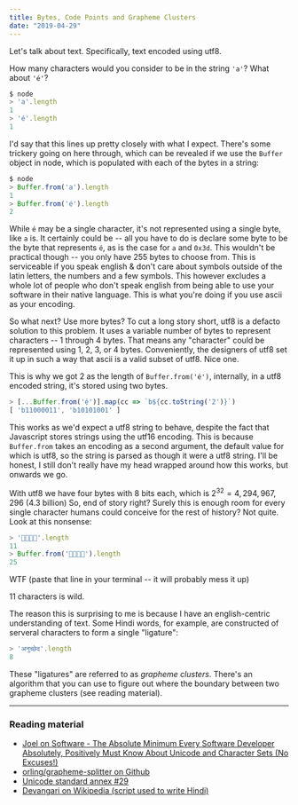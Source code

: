 ```yaml
---
title: Bytes, Code Points and Grapheme Clusters
date: "2019-04-29"
---
```


Let's talk about text. Specifically, text encoded using utf8.

How many characters would you consider to be in the string `'a'`? What about `'é'`?

```javascript
$ node
> 'a'.length
1
> 'é'.length
1
```

I'd say that this lines up pretty closely with what I expect. There's some trickery going on here through, which can be revealed if we
use the `Buffer` object in node, which is populated with each of the bytes in a string:

```javascript
$ node
> Buffer.from('a').length
1
> Buffer.from('é').length
2
```

While `é` may be a single character, it's not represented using a single byte, like `a` is. It certainly could be -- all you have to do is declare
some byte to be the byte that represents `é`, as is the case for `a` and `0x3d`. This wouldn't be practical though -- you only have 255 bytes to
choose from. This is serviceable if you speak english & don't care about symbols outside of the latin letters, the numbers and a few symbols. This however
excludes a whole lot of people who don't speak english from being able to use your software in their native language. This is what you're doing if
you use ascii as your encoding.

So what next? Use more bytes? To cut a long story short, utf8 is a defacto solution to this problem. It uses a variable number of bytes to represent
characters -- 1 through 4 bytes. That means any "character" could be represented using 1, 2, 3, or 4 bytes. Conveniently, the designers of utf8 set it up in such a way that ascii is a valid subset of utf8. Nice one.

This is why we got 2 as the length of `Buffer.from('é')`, internally, in a utf8 encoded string, it's stored using two bytes.

```javascript
> [...Buffer.from('é')].map(cc => `b${cc.toString('2')}`)
[ 'b11000011', 'b10101001' ]
```

This works as we'd expect a utf8 string to behave, despite the fact that Javascript stores strings using the utf16 encoding. This is because `Buffer.from` takes
an encoding as a second argument, the default value for which is utf8, so the string is parsed as though it were a utf8 string. I'll be honest, I still don't
really have my head wrapped around how this works, but onwards we go.

With utf8 we have four bytes with 8 bits each, which is $2^{32} = 4,294,967,296$ (4.3 billion) So, end of story right? Surely this is enough room for every single character humans could conceive for the rest of history? Not quite. Look at this nonsense:

```javascript
> '👨‍👩‍👧‍👧'.length
11
> Buffer.from('👨‍👩‍👧‍👧').length
25
```

WTF (paste that line in your terminal -- it will probably mess it up)

11 characters is wild.

The reason this is surprising to me is because I have an english-centric understanding of text. Some Hindi words, for example, are constructed of serveral
characters to form a single "ligature":

```javascript
> 'अनुच्छेद'.length
8
```

These "ligatures" are referred to as _grapheme clusters_. There's an algorithm that you can use to figure out where the boundary between two grapheme clusters (see reading material).

---

### Reading material

- [Joel on Software - The Absolute Minimum Every Software Developer Absolutely, Positively Must Know About Unicode and Character Sets (No Excuses!)](https://www.joelonsoftware.com/2003/10/08/the-absolute-minimum-every-software-developer-absolutely-positively-must-know-about-unicode-and-character-sets-no-excuses/)
- [orling/grapheme-splitter on Github](https://github.com/orling/grapheme-splitter)
- [Unicode standard annex #29](http://www.unicode.org/reports/tr29/#Grapheme_Cluster_Boundaries)
- [Devangari on Wikipedia (script used to write Hindi)](https://en.wikipedia.org/wiki/Devanagari#Compounds)
